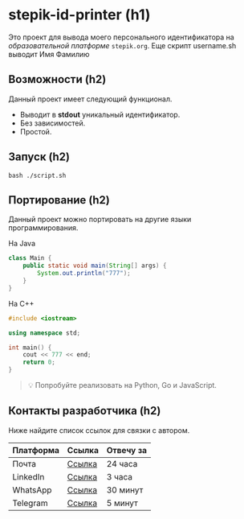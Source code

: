 # stepik-id-printer (h1)

Это проект для вывода моего персонального идентификатора на *образовательной платформе* `stepik.org`.
Еще скрипт username.sh выводит Имя Фамилию

## Возможности (h2)

Данный проект имеет следующий функционал.

- Выводит в **stdout** уникальный идентификатор.
- Без зависимостей.
- Простой.

## Запуск (h2)

```
bash ./script.sh
```

## Портирование (h2)

Данный проект можно портировать на другие языки программирования.

На Java

```java
class Main {
	public static void main(String[] args) {
		System.out.println("777");
	}
}
```

На C++

```cpp
#include <iostream>

using namespace std;

int main() {
	cout << 777 << end;
	return 0;
}
```

> 💡 Попробуйте реализовать на Python, Go и JavaScript.

## Контакты разработчика (h2)

Ниже найдите список ссылок для связки с автором.

| **Платформа** | **Ссылка**                          | **Отвечу за** |
| ------------- | ----------------------------------- | ------------- |
| Почта         | [Ссылка](https://mail.ru/)          | 24 часа       |
| LinkedIn      | [Ссылка](https://ru.linkedin.com/)  | 3 часа        |
| WhatsApp      | [Ссылка](https://www.whatsapp.com/) | 30 минут      |
| Telegram      | [Ссылка](https://telegram.org/)     | 5 минут       |

